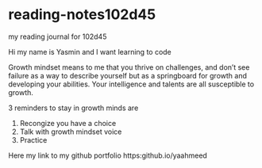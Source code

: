 # reading-notes102d45
my reading journal for 102d45

Hi my name is Yasmin and I want learning to code

Growth mindset means to me that you thrive on challenges, and don’t see failure as a way to describe yourself but as a springboard for growth and developing your abilities. Your intelligence and talents are all susceptible to growth.

3 reminders to stay in growth minds are

1. Recongize you have a choice
2. Talk with growth mindset voice
3. Practice

Here my link to my github portfolio https:github.io/yaahmeed
